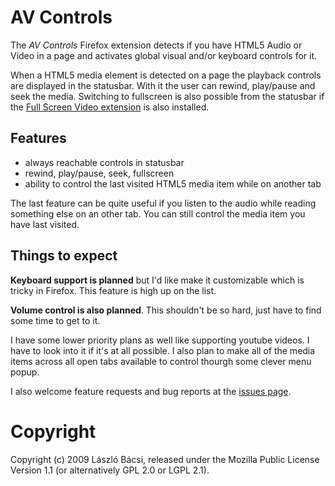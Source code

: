 # AV Controls

The *AV Controls* Firefox extension detects if you have HTML5 Audio or Video in a page and activates global visual and/or keyboard controls for it.

When a HTML5 media element is detected on a page the playback controls are displayed in the statusbar. With it the user can rewind, play/pause and seek the media. Switching to fullscreen is also possible from the statusbar if the [Full Screen Video extension][1] is also installed.

[1]: https://addons.mozilla.org/en-US/firefox/addon/12576

## Features

* always reachable controls in statusbar
* rewind, play/pause, seek, fullscreen
* ability to control the last visited HTML5 media item while on another tab

The last feature can be quite useful if you listen to the audio while reading something else on an other tab. You can still control the media item you have last visited.

## Things to expect

**Keyboard support is planned** but I'd like make it customizable which is tricky in Firefox. This feature is high up on the list.

**Volume control is also planned**. This shouldn't be so hard, just have to find some time to get to it.

I have some lower priority plans as well like supporting youtube videos. I have to look into it if it's at all possible. I also plan to make all of the media items across all open tabs available to control thourgh some clever menu popup.

I also welcome feature requests and bug reports at the [issues page](issues).

# Copyright

Copyright (c) 2009 László Bácsi, released under the Mozilla Public License Version 1.1 (or alternatively GPL 2.0 or LGPL 2.1).
